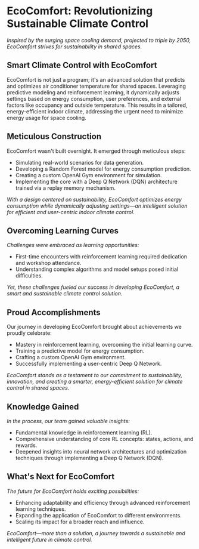 # EcoComfort: Revolutionizing Sustainable Climate Control

*Inspired by the surging space cooling demand, projected to triple by 2050, EcoComfort strives for sustainability in shared spaces.*

## Smart Climate Control with EcoComfort

EcoComfort is not just a program; it's an advanced solution that predicts and optimizes air conditioner temperature for shared spaces. Leveraging predictive modeling and reinforcement learning, it dynamically adjusts settings based on energy consumption, user preferences, and external factors like occupancy and outside temperature. This results in a tailored, energy-efficient indoor climate, addressing the urgent need to minimize energy usage for space cooling.

## Meticulous Construction

EcoComfort wasn't built overnight. It emerged through meticulous steps:
- Simulating real-world scenarios for data generation.
- Developing a Random Forest model for energy consumption prediction.
- Creating a custom OpenAI Gym environment for simulation.
- Implementing the core with a Deep Q Network (DQN) architecture trained via a replay memory mechanism.

*With a design centered on sustainability, EcoComfort optimizes energy consumption while dynamically adjusting settings—an intelligent solution for efficient and user-centric indoor climate control.*

## Overcoming Learning Curves

*Challenges were embraced as learning opportunities:*
- First-time encounters with reinforcement learning required dedication and workshop attendance.
- Understanding complex algorithms and model setups posed initial difficulties.
  
*Yet, these challenges fueled our success in developing EcoComfort, a smart and sustainable climate control solution.*

## Proud Accomplishments

Our journey in developing EcoComfort brought about achievements we proudly celebrate:
- Mastery in reinforcement learning, overcoming the initial learning curve.
- Training a predictive model for energy consumption.
- Crafting a custom OpenAI Gym environment.
- Successfully implementing a user-centric Deep Q Network.

*EcoComfort stands as a testament to our commitment to sustainability, innovation, and creating a smarter, energy-efficient solution for climate control in shared spaces.*

## Knowledge Gained

*In the process, our team gained valuable insights:*
- Fundamental knowledge in reinforcement learning (RL).
- Comprehensive understanding of core RL concepts: states, actions, and rewards.
- Deepened insights into neural network architectures and optimization techniques through implementing a Deep Q Network (DQN).

## What's Next for EcoComfort

*The future for EcoComfort holds exciting possibilities:*
- Enhancing adaptability and efficiency through advanced reinforcement learning techniques.
- Expanding the application of EcoComfort to different environments.
- Scaling its impact for a broader reach and influence.

*EcoComfort—more than a solution, a journey towards a sustainable and intelligent future in climate control.*
